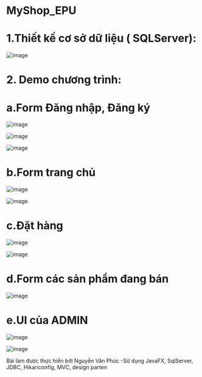# MyShop_EPU

# 1.Thiết kế cơ sở dữ liệu ( SQLServer):
![image](https://github.com/PhucDev-IT/MyShop_EPU/assets/120349317/8e691a2e-bca7-4956-b073-8aa08a93036c)

# 2. Demo chương trình:
# a.Form Đăng nhập, Đăng ký
![image](https://github.com/PhucDev-IT/MyShop_EPU/assets/120349317/37b72593-e3ca-41d2-adef-756deac6a889)

![image](https://github.com/PhucDev-IT/MyShop_EPU/assets/120349317/45617278-f0f0-4ae0-b319-5044ce20c62e)

![image](https://github.com/PhucDev-IT/MyShop_EPU/assets/120349317/08204a05-683a-4f6e-901f-3179861492e3)

# b.Form trang chủ
![image](https://github.com/PhucDev-IT/MyShop_EPU/assets/120349317/df500390-f90c-4c44-b30f-6e65dba22620)

![image](https://github.com/PhucDev-IT/MyShop_EPU/assets/120349317/a1206b01-77c0-48f7-84db-3bf5cc11c693)

# c.Đặt hàng
![image](https://github.com/PhucDev-IT/MyShop_EPU/assets/120349317/396b7b97-952c-4c3b-b4e6-9d20b5046549)

![image](https://github.com/PhucDev-IT/MyShop_EPU/assets/120349317/4ffd8a78-1df0-473c-a1cb-840fdec5a1a2)

# d.Form các sản phẩm đang bán
![image](https://github.com/PhucDev-IT/MyShop_EPU/assets/120349317/6e1fafdd-f583-432f-a4ad-e96d9648d61f)

# e.UI của ADMIN
![image](https://github.com/PhucDev-IT/MyShop_EPU/assets/120349317/6a0f0bf0-c3a6-4394-9a4c-22bb9ebb1707)

![image](https://github.com/PhucDev-IT/MyShop_EPU/assets/120349317/3ded254e-7349-44ff-8712-e8eb4f62b5fd)


Bài làm được thực hiển bởi Nguyễn Văn Phúc
-Sử dụng JavaFX, SqlServer, JDBC, Hikariconfig, MVC, design parten






